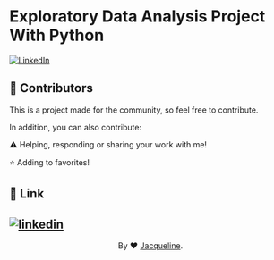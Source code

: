 # Exploratory Data Analysis Project With Python

[![LinkedIn](https://img.shields.io/badge/LinkedIn-000?style=for-the-badge&logo=LinkedIn&logoColor=30A3DC)](https://www.linkedin.com/in/jacqueline-ribeiro-743876247/)

 ## <a name="contributors"> 💬 Contributors</a>

This is a project made for the community, so feel free to contribute.
 
In addition, you can also contribute:
 
⚠️ Helping, responding or sharing your work with me! 

⭐ Adding to favorites!



## <a name="link">🔗 Link</a>


[![linkedin](https://img.shields.io/badge/linkedin-0A66C2?style=for-the-badge&logo=linkedin&logoColor=white)](https://www.linkedin.com/in/jacqueline-ribeiro-743876247/)
---


<div align="center">By ❤️ <a href="https://github.com/jacquelinepalumbo">Jacqueline</a>.</div>
